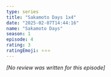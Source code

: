 ```yaml
---
type: series
title: "Sakamoto Days 1x4"
date: "2025-02-07T14:44:16"
name: "Sakamoto Days"
season: 1
episode: 4
rating: 3
ratingEmoji: ⭐️⭐️⭐️
---
```


*[No review was written for this episode]*
